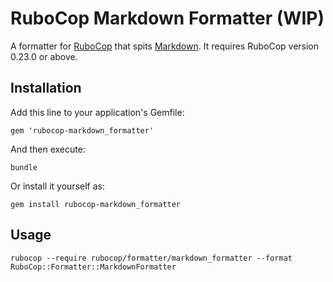 # RuboCop Markdown Formatter (WIP)

A formatter for [RuboCop](https://github.com/bbatsov/rubocop) that spits [Markdown](http://commonmark.org/).
It requires RuboCop version 0.23.0 or above.

## Installation

Add this line to your application's Gemfile:

    gem 'rubocop-markdown_formatter'

And then execute:

    bundle

Or install it yourself as:

    gem install rubocop-markdown_formatter

## Usage

    rubocop --require rubocop/formatter/markdown_formatter --format RuboCop::Formatter::MarkdownFormatter
